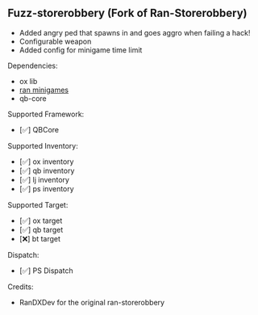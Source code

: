 ## Fuzz-storerobbery (Fork of Ran-Storerobbery)
- Added angry ped that spawns in and goes aggro when failing a hack!
- Configurable weapon
- Added config for minigame time limit

Dependencies:

- ox lib
- [ran minigames](https://github.com/RanDXDev/ran-minigames)
- qb-core


Supported Framework:

- [✅] QBCore

Supported Inventory:

- [✅] ox inventory
- [✅] qb inventory
- [✅] lj inventory
- [✅] ps inventory

Supported Target:

- [✅] ox target
- [✅] qb target
- [❌] bt target

Dispatch:

- [✅] PS Dispatch

Credits:
- RanDXDev for the original ran-storerobbery
